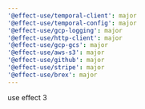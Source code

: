```yaml
---
'@effect-use/temporal-client': major
'@effect-use/temporal-config': major
'@effect-use/gcp-logging': major
'@effect-use/http-client': major
'@effect-use/gcp-gcs': major
'@effect-use/aws-s3': major
'@effect-use/github': major
'@effect-use/stripe': major
'@effect-use/brex': major
---
```


use effect 3
